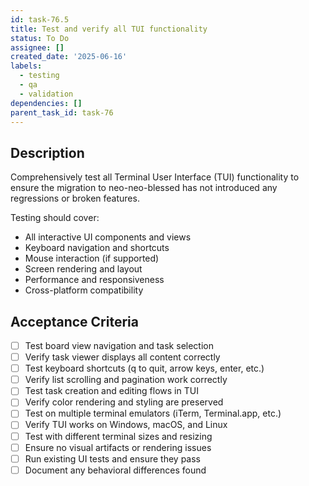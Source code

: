 ```yaml
---
id: task-76.5
title: Test and verify all TUI functionality
status: To Do
assignee: []
created_date: '2025-06-16'
labels:
  - testing
  - qa
  - validation
dependencies: []
parent_task_id: task-76
---
```


## Description

Comprehensively test all Terminal User Interface (TUI) functionality to ensure the migration to neo-neo-blessed has not introduced any regressions or broken features.

Testing should cover:
- All interactive UI components and views
- Keyboard navigation and shortcuts
- Mouse interaction (if supported)
- Screen rendering and layout
- Performance and responsiveness
- Cross-platform compatibility

## Acceptance Criteria

- [ ] Test board view navigation and task selection
- [ ] Verify task viewer displays all content correctly
- [ ] Test keyboard shortcuts (q to quit, arrow keys, enter, etc.)
- [ ] Verify list scrolling and pagination work correctly
- [ ] Test task creation and editing flows in TUI
- [ ] Verify color rendering and styling are preserved
- [ ] Test on multiple terminal emulators (iTerm, Terminal.app, etc.)
- [ ] Verify TUI works on Windows, macOS, and Linux
- [ ] Test with different terminal sizes and resizing
- [ ] Ensure no visual artifacts or rendering issues
- [ ] Run existing UI tests and ensure they pass
- [ ] Document any behavioral differences found
